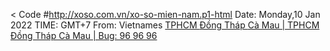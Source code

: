 < Code
#http://xoso.com.vn/xo-so-mien-nam.p1-html
Date: Monday,10 Jan 2022
TIME: GMT+7
From: Vietnames
            </a>
                <a title="TPHCM" href="/xo-so-tphcm/xshcm-p1.html">
                   TPHCM
             </td>
             </tr>
             <tr>
             </a>
                 <a title="Đồng Tháp" href="/xo-so-dong-thap/xsdt-p1.html">
                    Đồng Tháp
             </td>
             </tr>
             <tr>
             </a>
                 <a title="Cà Mau" href="/xo-so-ca-mau/xscmau-p1.html">
                    Cà Mau
             </td>
             </tr>
             <tr>
   |    TPHCM      Đồng Tháp     Cà Mau     |
Bug:     96           96          96
